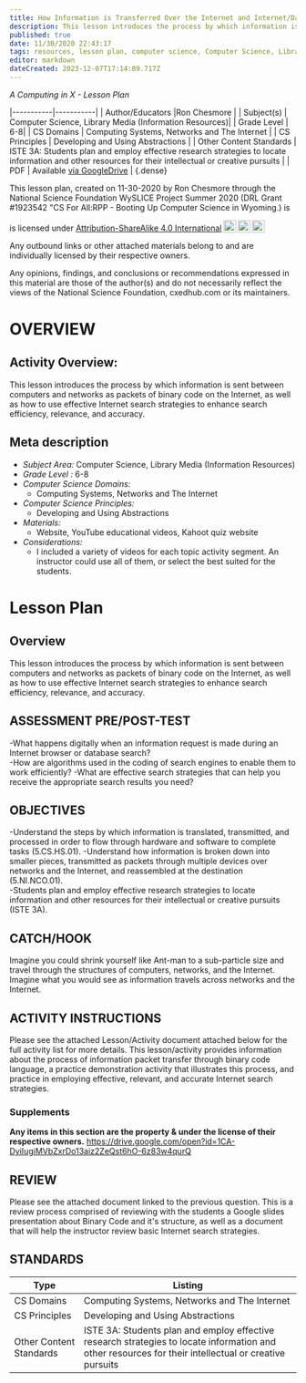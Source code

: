 ```yaml
---
title: How Information is Transferred Over the Internet and Internet/Database Research Search Strategies
description: This lesson introduces the process by which information is sent between computers and networks as packets of binary code on the Internet, as well as how to use effective Internet search strategies to enhance search efficiency, relevance, and accuracy.
published: true
date: 11/30/2020 22:43:17
tags: resources, lesson plan, computer science, Computer Science, Library Media (Information Resources) 
editor: markdown
dateCreated: 2023-12-07T17:14:09.717Z
---
```

*A Computing in X - Lesson Plan*

|-----------|-----------|
| Author/Educators |Ron Chesmore |
| Subject(s) | Computer Science, Library Media (Information Resources)|
| Grade Level | 6-8|
| CS Domains | Computing Systems, Networks and The Internet |
| CS Principles | Developing and Using Abstractions |
| Other Content Standards | ISTE 3A: Students plan and employ effective research strategies to locate information and other resources for their intellectual or creative pursuits | 
| PDF | Available [via GoogleDrive](https://drive.google.com/open?id=1ZzMcY7-HsWuktzQMmncYxWHA50SQKI9G) |
{.dense}






This lesson plan, created on 11-30-2020 by Ron Chesmore through the National Science Foundation WySLICE Project Summer 2020 (DRL Grant #1923542 "CS For All:RPP - Booting Up Computer Science in Wyoming.) is  <p xmlns:cc="http://creativecommons.org/ns#" >  is licensed under <a href="http://creativecommons.org/licenses/by-sa/4.0/?ref=chooser-v1" target="_blank" rel="license noopener noreferrer" style="display:inline-block;">Attribution-ShareAlike 4.0 International<img style="height:22px!important;margin-left:3px;vertical-align:text-bottom;" src="https://mirrors.creativecommons.org/presskit/icons/cc.svg?ref=chooser-v1"><img style="height:22px!important;margin-left:3px;vertical-align:text-bottom;" src="https://mirrors.creativecommons.org/presskit/icons/by.svg?ref=chooser-v1"><img style="height:22px!important;margin-left:3px;vertical-align:text-bottom;" src="https://mirrors.creativecommons.org/presskit/icons/sa.svg?ref=chooser-v1"></a></p>


Any outbound links or other attached materials belong to and are individually licensed by their respective owners. 


Any opinions, findings, and conclusions or recommendations expressed in this material are those of the author(s) and do not necessarily reflect the views of the National Science Foundation, cxedhub.com or its maintainers.


# OVERVIEW
## Activity Overview:  
This lesson introduces the process by which information is sent between computers and networks as packets of binary code on the Internet, as well as how to use effective Internet search strategies to enhance search efficiency, relevance, and accuracy.
## Meta description
+ *Subject Area:* Computer Science, Library Media (Information Resources) 
+ *Grade Level :* 6-8 
+ *Computer Science Domains:*
   + Computing Systems, Networks and The Internet
+ *Computer Science Principles:*
   + Developing and Using Abstractions
+ *Materials:* 
   + Website, YouTube educational videos, Kahoot quiz website
+ *Considerations:*
   + I included a variety of videos for each topic activity segment. An instructor could use all of them, or select the best suited for the students.


# Lesson Plan
## Overview
This lesson introduces the process by which information is sent between computers and networks as packets of binary code on the Internet, as well as how to use effective Internet search strategies to enhance search efficiency, relevance, and accuracy.
## ASSESSMENT PRE/POST-TEST
-What happens digitally when an information request is made during an Internet browser or database search?  
-How are algorithms used in the coding of search engines to enable them to work efficiently? 
-What are effective search strategies that can help you receive the appropriate search results you need?
## OBJECTIVES
-Understand the steps by which information is translated, transmitted, and processed in order to flow through hardware and software to complete tasks (5.CS.HS.01). 
-Understand how information is broken down into smaller pieces, transmitted as packets through multiple devices over networks and the Internet, and reassembled at the destination (5.NI.NCO.01).  
-Students plan and employ effective research strategies to locate information and other resources for their intellectual or creative pursuits (ISTE 3A).


## CATCH/HOOK
Imagine you could shrink yourself like Ant-man to a sub-particle size and travel through the structures of computers, networks, and the Internet. Imagine what you would see as information travels across networks and the Internet.


## ACTIVITY INSTRUCTIONS
Please see the attached Lesson/Activity document attached below for the full activity list for more details. This lesson/activity provides information about the process of information packet transfer through binary code language, a practice demonstration activity that illustrates this process, and practice in employing effective, relevant, and accurate Internet search strategies.


### Supplements
**Any items in this section are the property & under the license of their respective owners.**
https://drive.google.com/open?id=1CA-DyiIugiMVbZxrDo13aiz2ZeQst6hO-6z83w4qurQ




## REVIEW
Please see the attached document linked to the previous question. This is a review process comprised of reviewing with the students a Google slides presentation about Binary Code and it's structure, as well as a document that will help the instructor review basic Internet search strategies.
## STANDARDS        
| Type | Listing | 
|-----------|-----------|
| CS Domains  | Computing Systems, Networks and The Internet|
| CS Principles   | Developing and Using Abstractions|
| Other Content Standards | ISTE 3A: Students plan and employ effective research strategies to locate information and other resources for their intellectual or creative pursuits  |